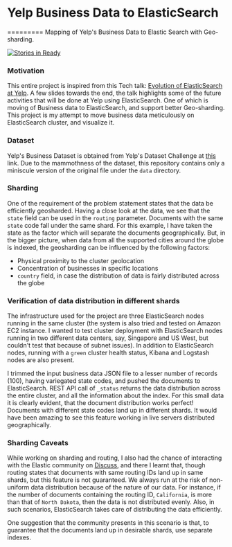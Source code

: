 # Yelp Business Data to ElasticSearch
=========
Mapping of Yelp's Business Data to Elastic Search with Geo-sharding. 

[![Stories in Ready](https://badge.waffle.io/ashwintumma23/YelpBusinessDataToElasticSearch.svg?label=ready&title=Ready)](http://waffle.io/ashwintumma23/YelpBusinessDataToElasticSearch)

### Motivation
This entire project is inspired from this Tech talk: [Evolution of ElasticSearch at Yelp](https://speakerdeck.com/elastic/the-evolution-of-elastic-search-at-yelp). A few slides towards the end, the talk highlights some of the future activities that will be done at Yelp using ElasticSearch. One of which is moving of Business data to ElasticSearch, and support better Geo-sharding. This project is my attempt to move business data meticulously on ElasticSearch cluster, and visualize it. 

### Dataset
Yelp's Business Dataset is obtained from Yelp's Dataset Challenge at [this](http://www.yelp.com/dataset_challenge) link. Due to the mammothness of the dataset, this repository contains only a miniscule version of the original file under the `data` directory.

### Sharding
One of the requirement of the problem statement states that the data be efficiently geosharded. Having a close look at the data, we see that the `state` field can be used in the `routing` parameter. Documents with the same `state` code fall under the same shard. For this example, I have taken the state as the factor which will separate the documents geographically. But, in the bigger picture, when data from all the supported cities around the globe is indexed, the geosharding can be influenced by the following factors: 
* Physical proximity to the cluster geolocation
* Concentration of businesses in specific locations
* `country` field, in case the distribution of data is fairly distributed across the globe

### Verification of data distribution in different shards
The infrastructure used for the project are three ElasticSearch nodes running in the same cluster (the system is also tried and tested on Amazon EC2 instance. I wanted to test cluster deployment with ElasticSearch nodes running in two different data centers, say, Singapore and US West, but couldn't test that because of subnet issues). In addition to ElasticSearch nodes, running with a `green` cluster health status, Kibana and Logstash nodes are also present.

I trimmed the input business data JSON file to a lesser number of records (100), having variegated state codes, and pushed the documents to ElasticSearch. REST API call of `_status` returns the data distribution across the entire cluster, and all the information about the index. For this small data it is clearly evident, that the document distribution works perfect! Documents with different state codes land up in different shards. It would have been amazing to see this feature working in live servers distributed geographically.

### Sharding Caveats
While working on sharding and routing, I also had the chance of interacting with the Elastic community on [Discuss](https://discuss.elastic.co), and there I learnt that, though routing states that documents with same routing IDs land up in same shards, but this feature is not guaranteed. We always run at the risk of non-uniform data distribution because of the nature of our data. For instance, if the number of documents containing the routing ID, `California`, is more than that of `North Dakota`, then the data is not distributed evenly. Also, in such scenarios, ElasticSearch takes care of distributing the data efficiently. 

One suggestion that the community presents in this scenario is that, to guarantee that the documents land up in desirable shards, use separate indexes.

